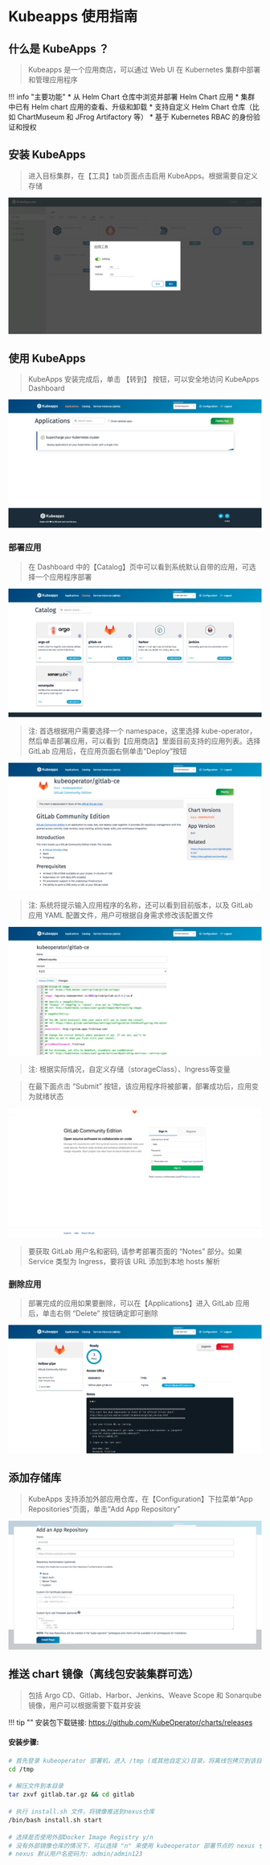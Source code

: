 # Kubeapps 使用指南

## 什么是 KubeApps ？
> Kubeapps 是一个应用商店，可以通过 Web UI 在 Kubernetes 集群中部署和管理应用程序

!!! info "主要功能"
    * 从 Helm Chart 仓库中浏览并部署 Helm Chart 应用
    * 集群中已有 Helm chart 应用的查看、升级和卸载
    * 支持自定义 Helm Chart 仓库（比如 ChartMuseum 和 JFrog Artifactory 等）
    * 基于 Kubernetes RBAC 的身份验证和授权

## 安装 KubeApps
> 进入目标集群，在【工具】tab页面点击启用 KubeApps。根据需要自定义存储

![kubeapps-2](../img/guidelines/kubeapps/kubeapps-2.png)

## 使用 KubeApps 
> KubeApps 安装完成后，单击 【转到】 按钮，可以安全地访问 KubeApps Dashboard

![kubeapps-3](../img/guidelines/kubeapps/kubeapps-3.png)

### 部署应用
> 在 Dashboard 中的【Catalog】页中可以看到系统默认自带的应用，可选择一个应用程序部署

![kubeapps-4](../img/guidelines/kubeapps/kubeapps-4.png)

> 注: 首选根据用户需要选择一个 namespace，这里选择 kube-operator，然后单击部署应用，可以看到【应用商店】里面目前支持的应用列表。选择 GitLab 应用后，在应用页面右侧单击“Deploy”按钮

![gitlab-1](../img/guidelines/kubeapps/gitlab-1.png)

> 注: 系统将提示输入应用程序的名称，还可以看到目前版本，以及 GitLab 应用 YAML 配置文件，用户可根据自身需求修改该配置文件

![gitlab-2](../img/guidelines/kubeapps/gitlab-2.png)

> 注: 根据实际情况，自定义存储（storageClass）、Ingress等变量

> 在最下面点击 “Submit” 按钮，该应用程序将被部署，部署成功后，应用变为就绪状态

![gitlab-3](../img/guidelines/kubeapps/gitlab-3.png)

> 要获取 GitLab 用户名和密码, 请参考部署页面的 “Notes” 部分。如果 Service 类型为 Ingress，要将该 URL 添加到本地 hosts 解析

### 删除应用
> 部署完成的应用如果要删除，可以在【Applications】进入 GitLab 应用后，单击右侧 “Delete” 按钮确定即可删除

![gitlab-4](../img/guidelines/kubeapps/gitlab-4.png)

## 添加存储库
> KubeApps 支持添加外部应用仓库，在【Configuration】下拉菜单“App Repositories“页面，单击“Add App Repository”

![kubeapps-5](../img/guidelines/kubeapps/kubeapps-5.png)

## 推送 chart 镜像（离线包安装集群可选）
> 包括 Argo CD、Gitlab、Harbor、Jenkins、Weave Scope 和 Sonarqube 镜像，用户可以根据需要下载并安装

!!! tip ""
    安装包下载链接: https://github.com/KubeOperator/charts/releases

#### 安装步骤:

```bash
# 首先登录 kubeoperator 部署机，进入 /tmp (或其他自定义)目录，将离线包拷贝到该目录中
cd /tmp

# 解压文件到本目录
tar zxvf gitlab.tar.gz && cd gitlab

# 执行 install.sh 文件，将镜像推送到nexus仓库
/bin/bash install.sh start

# 选择是否使用外部Docker Image Registry y/n
# 没有外部镜像仓库的情况下，可以选择 "n" 来使用 kubeoperator 部署节点的 nexus 仓库 registry.kubeoperator.io:8083）
# nexus 默认用户名密码为: admin/admin123
```
